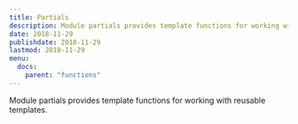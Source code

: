 ```yaml
---
title: Partials
description: Module partials provides template functions for working with reusable templates.
date: 2018-11-29
publishdate: 2018-11-29
lastmod: 2018-11-29
menu:
  docs:
    parent: "functions"
---
```


Module partials provides template functions for working with reusable templates.
